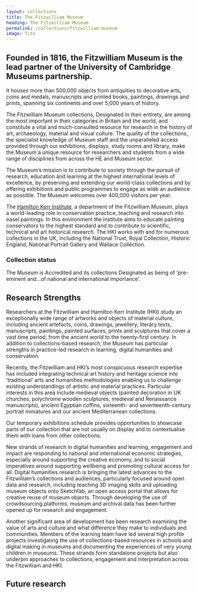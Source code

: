 ```yaml
---
layout: collections
title: The Fitzwilliam Museum
heading: The Fitzwilliam Museum
permalink: /collections/fitzwilliam-museum
image: fitz
---
```

## Founded in 1816, the Fitzwilliam Museum is the lead partner of the University of Cambridge Museums partnership. 

It houses more than 500,000 objects from antiquities to decorative arts, coins and medals, manuscripts and printed books, paintings, drawings and prints, spanning six continents and over 5,000 years of history. 

The Fitzwilliam Museum collections, Designated in their entirety, are among the most important in their categories in Britain and the world, and constitute a vital and much-consulted resource for research in the history of art, archaeology, material and visual culture. The quality of the collections, the specialist knowledge of Museum staff and the unparalleled access provided through our exhibitions, displays, study rooms and library, make the Museum a unique resource for researchers and students from a wide range of disciplines from across the HE and Museum sector. 

The Museum’s mission is to contribute to society through the pursuit of research, education and learning at the highest international levels of excellence, by preserving and extending our world-class collections and by offering exhibitions and public programmes to engage as wide an audience as possible. The Museum welcomes over 400,000 visitors per year. 

The [Hamilton Kerr Institute](https://www.hki.fitzmuseum.cam.ac.uk/), a department of the Fitzwilliam Museum, plays a world-leading role in conservation practice, teaching and research into easel paintings. In this environment the Institute aims to educate painting conservators to the highest standard and to contribute to scientific, technical and art historical research. The HKI works with and for numerous collections in the UK, including the National Trust, Royal Collection, Historic England, National Portrait Gallery and Wallace Collection.

### Collection status

The Museum is Accredited and its collections Designated as being of 'pre-eminent and…of national and international importance'.

## Research Strengths

Researchers at the Fitzwilliam and Hamilton Kerr Institute (HKI) study an exceptionally wide range of artworks and objects of material culture, including ancient artefacts, coins, drawings, jewellery, literary texts, manuscripts, paintings, painted surfaces, prints and sculptures that cover a vast time period, from the ancient world to the twenty-first century. In addition to collections-based research, the Museum has particular strengths in practice-led research in learning, digital humanities and conservation. 

Recently, the Fitzwilliam and HKI’s most conspicuous research expertise has included integrating technical art history and heritage science into ‘traditional’ arts and humanities methodologies enabling us to challenge existing understandings of artistic and material practices. Particular interests in this area include medieval objects (painted decoration in UK churches, polychrome wooden sculptures, medieval and Renaissance manuscripts), ancient Egyptian coffins, sixteenth- and seventeenth-century portrait miniatures and our ancient Mediterranean collections. 

Our temporary exhibitions schedule provides opportunities to showcase parts of our collection that are not usually on display and to contextualise them with loans from other collections. 

New strands of research in digital humanities and learning, engagement and impact are responding to national and international economic strategies, especially around supporting the creative economy, and to social imperatives around supporting wellbeing and promoting cultural access for all. Digital humanities research is bringing the latest advances to the Fitzwilliam’s collections and audiences, particularly focused around open data and research, including teaching 3D imaging skills and uploading museum objects onto Sketchfab, an open access portal that allows for creative reuse of museum objects. Through developing the use of crowdsourcing platforms, museum and archival data has been further opened up for research and engagement. 

Another significant area of development has been research examining the value of arts and culture and what difference they make to individuals and communities. Members of the learning team have led several high profile projects investigating the use of collections-based resources in schools and digital making in museums and documenting the experiences of very young children in museums. These strands form standalone projects but also underpin approaches to collections, engagement and interpretation across the Fitzwilliam and HKI. 

## Future research 

